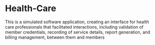 # Health-Care
This is a simulated software application, creating an interface for health care professionals that facilitated interactions, including validation of member credentials, recording of service details, report generation, and billing management, between them and members

